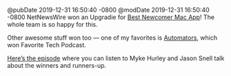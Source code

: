 @pubDate 2019-12-31 16:50:40 -0800
@modDate 2019-12-31 16:50:40 -0800
NetNewsWire won an Upgradie for [Best Newcomer Mac App](https://upgradies.com/year/2019)! The whole team is so happy for this.

Other awesome stuff won too — one of my favorites is [Automators](https://www.relay.fm/automators), which won Favorite Tech Podcast.

[Here’s the episode](https://www.relay.fm/upgrade/278) where you can listen to Myke Hurley and Jason Snell talk about the winners and runners-up.
